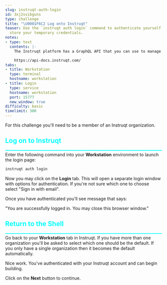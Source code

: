 ```yaml
---
slug: instruqt-auth-login
id: 3xj2svibguns
type: challenge
title: "\U0001F6C2 Log onto Instruqt"
teaser: Use the `instruqt auth login` command to authenticate yourself and safely
  store your temporary credentials.
notes:
- type: text
  contents: |-
    The Instruqt platform has a GraphQL API that you can use to manage your tracks and query data.

    https://api-docs.instruqt.com/
tabs:
- title: Workstation
  type: terminal
  hostname: workstation
- title: Login
  type: service
  hostname: workstation
  port: 15777
  new_window: true
difficulty: basic
timelimit: 300
---
```

<style type="text/css" rel="stylesheet">
hr.cyan { background-color: cyan; color: cyan; height: 2px; margin-bottom: -10px; }
h2.cyan { color: cyan; }
</style>For this challenge you'll need to be a member of an Instruqt organization.

<h2 class="cyan">Log on to Instruqt</h2>
<hr class="cyan">

Enter the following command into your **Workstation** environment to launch the login page:
```bash
instruqt auth login
```

Now you may click on the **Login** tab. This will open a separate login window with options for authentication. If you're not sure which one to choose select "Sign in with email".

Once you have authenticated you'll see message that says:

"You are successfully logged in. You may close this browser window."

<h2 class="cyan">Return to the Shell</h2>
<hr class="cyan">

Go back to your **Workstation** tab in Instruqt. If you have more than one organization you'll be asked to select which one should be the default. If you only have a single organization then it becomes the default automatically.

Nice work. You've authenticated with your Instruqt account and can begin building.

Click on the **Next** button to continue.
